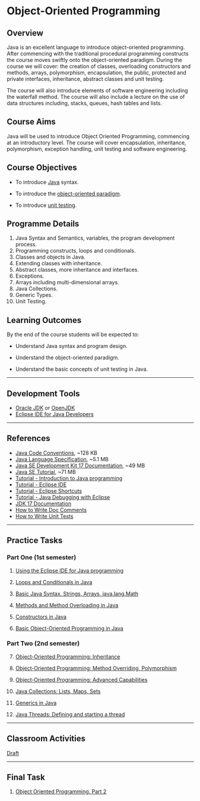 # Object-Oriented Programming

## Overview
Java is an excellent language to introduce object-oriented programming. After commencing with the traditional procedural programming constructs the course moves swiftly onto the object-oriented paradigm. During the course we will cover: the creation of classes, overloading constructors and methods, arrays, polymorphism, encapsulation, the public, protected and private interfaces, inheritance, abstract classes and unit testing.

The course will also introduce elements of software engineering including the waterfall method. The course will also include a lecture on the use of data structures including, stacks, queues, hash tables and lists.

## Course Aims
Java will be used to introduce Object Oriented Programming, commencing at an introductory level. The course will cover encapsulation, inheritance, polymorphism, exception handling, unit testing and software engineering.

## Course Objectives

- To introduce [Java](https://en.wikipedia.org/wiki/Java_(programming_language)) syntax.

- To introduce the [object-oriented paradigm](https://en.wikipedia.org/wiki/Object-oriented_programming).

- To introduce [unit testing](https://en.wikipedia.org/wiki/Unit_testing).

## Programme Details

1. Java Syntax and Semantics, variables, the program development process.
2. Programming constructs, loops and conditionals.
3. Classes and objects in Java.
4. Extending classes with inheritance.
5. Abstract classes, more inheritance and interfaces.
6. Exceptions.
7. Arrays including multi-dimensional arrays.
8. Java Collections.
9. Generic Types.
10. Unit Testing.

## Learning Outcomes

By the end of the course students will be expected to:

- Understand Java syntax and program design.

- Understand the object-oriented paradigm.

- Understand the basic concepts of unit testing in Java.

---

<span id="soft"></span>
## Development Tools

- [Oracle JDK](https://www.oracle.com/java/technologies/downloads/) or [OpenJDK](https://adoptium.net/)
- [Eclipse IDE for Java Developers](http://www.eclipse.org/downloads/eclipse-packages/)

---

<span id="references"></span>
## References

- [Java Code Conventions](http://www.oracle.com/technetwork/java/codeconventions-150003.pdf), ~128 KB
- [Java Language Specification](https://docs.oracle.com/javase/specs/jls/se17/jls17.pdf), ~5.1 MB
- [Java SE Development Kit 17 Documentation](https://www.oracle.com/java/technologies/javase-jdk17-doc-downloads.html), ~49 MB
- [Java SE Tutorial](https://www.oracle.com/java/technologies/javase/java-tutorial-downloads.html), ~71 MB
- [Tutorial - Introduction to Java programming](http://www.vogella.com/tutorials/JavaIntroduction/article.html)
- [Tutorial - Eclipse IDE](http://www.vogella.com/tutorials/Eclipse/article.html)
- [Tutorial - Eclipse Shortcuts](http://www.vogella.com/tutorials/EclipseShortcuts/article.html)
- [Tutorial - Java Debugging with Eclipse](http://www.vogella.com/tutorials/EclipseDebugging/article.html)
- [JDK 17 Documentation](https://docs.oracle.com/en/java/javase/17/)
- [How to Write Doc Comments](https://www.oracle.com/technical-resources/articles/java/javadoc-tool.html)
- [How to Write Unit Tests](https://www.vogella.com/tutorials/JUnit/article.html)

---

<span id="practice"></span>
## Practice Tasks

### Part One (1st semester)

1) [Using the Eclipse IDE for Java programming](task01.md)

2) [Loops and Conditionals in Java](task02.md)

3) [Basic Java Syntax. Strings, Arrays, java.lang.Math](task03.md)

4) [Methods and Method Overloading in Java](task04.md)

5) [Constructors in Java](task05.md)

6) [Basic Object-Oriented Programming in Java](task06.md)

### Part Two (2nd semester)

7) [Object-Oriented Programming: Inheritance](task07.md)

8) [Object-Oriented Programming: Method Overriding, Polymorphism](task08.md)

9) [Object-Oriented Programming: Advanced Capabilities](task09.md)

10) [Java Collections: Lists, Maps, Sets](task10.md)

11) [Generics in Java](task11.md)

12) [Java Threads: Defining and starting a thread](task12.md)

---

<span id="classroom"></span>
## Classroom Activities

[Draft](draft.md)

---

<span id="final_task"></span>
## Final Task

1. [Object Oriented Programming. Part 2](task_final.md)

